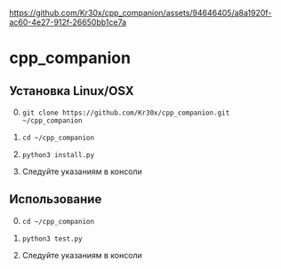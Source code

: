 https://github.com/Kr30x/cpp_companion/assets/94646405/a8a1920f-ac60-4e27-912f-26650bb1ce7a
# cpp_companion

## Установка Linux/OSX

0) ```git clone https://github.com/Kr30x/cpp_companion.git ~/cpp_companion```

1) ```cd ~/cpp_companion```

2) ```python3 install.py```

3) Следуйте указаниям в консоли


## Использование 

0) ```cd ~/cpp_companion```

1) ```python3 test.py```

2) Следуйте указаниям в консоли




